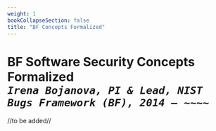```yaml
---
weight: 1
bookCollapseSection: false
title: "BF Concepts Formalized"
---
```

# BF Software Security Concepts Formalized<br/>_`Irena Bojanova, PI & Lead, NIST Bugs Framework (BF), 2014 – ~~~~`_

//to be added//